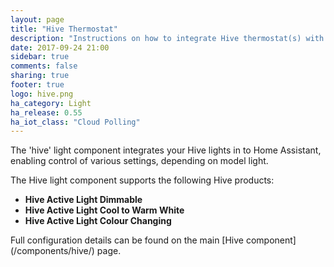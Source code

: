 ```yaml
---
layout: page
title: "Hive Thermostat"
description: "Instructions on how to integrate Hive thermostat(s) with Home Assistant."
date: 2017-09-24 21:00
sidebar: true
comments: false
sharing: true
footer: true
logo: hive.png
ha_category: Light
ha_release: 0.55
ha_iot_class: "Cloud Polling"
---
```



The 'hive' light component integrates your Hive lights in to Home Assistant, enabling control of various settings, depending on model light.

The Hive light component supports the following Hive products:
- **Hive Active Light Dimmable**
- **Hive Active Light Cool to Warm White**
- **Hive Active Light Colour Changing**


<p class='note'>
Full configuration details can be found on the main [Hive component](/components/hive/) page.
</p>


